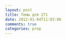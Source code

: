 ```yaml
---
layout: post
title: Темы для 271
date: 2012-01-04T11:03:00
comments: true
categories: prep
---
```


